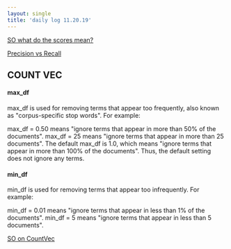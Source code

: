 ```yaml
---
layout: single
title: 'daily log 11.20.19'
---
```


[SO what do the scores mean?](https://stats.stackexchange.com/questions/117654/what-does-the-numbers-in-the-classification-report-of-sklearn-mean)

[Precision vs Recall](https://towardsdatascience.com/precision-vs-recall-386cf9f89488)

## COUNT VEC

#### max_df

max_df is used for removing terms that appear too frequently, also known as "corpus-specific stop words". For example:

max_df = 0.50 means "ignore terms that appear in more than 50% of the documents".
max_df = 25 means "ignore terms that appear in more than 25 documents".
The default max_df is 1.0, which means "ignore terms that appear in more than 100% of the documents". Thus, the default setting does not ignore any terms.

#### min_df

min_df is used for removing terms that appear too infrequently. For example:

min_df = 0.01 means "ignore terms that appear in less than 1% of the documents".
min_df = 5 means "ignore terms that appear in less than 5 documents".


[SO on CountVec](https://stackoverflow.com/questions/27697766/understanding-min-df-and-max-df-in-scikit-countvectorizer)